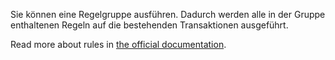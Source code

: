 Sie können eine Regelgruppe ausführen. Dadurch werden alle in der Gruppe enthaltenen Regeln auf die bestehenden Transaktionen ausgeführt.

Read more about rules in [the official documentation](https://docs.firefly-iii.org/advanced-concepts/rules).